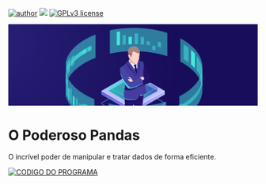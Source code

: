 [![author](https://img.shields.io/badge/author-evaldojunior-red.svg)](https://www.linkedin.com/in/evaldo-junior-89094244/) [![](https://img.shields.io/badge/python-3.7+-blue.svg)](https://www.python.org/downloads/release/python-365/) [![GPLv3 license](https://img.shields.io/badge/License-GPLv3-blue.svg)](http://perso.crans.org/besson/LICENSE.html)

<p align="center">
  <img src="O Poderoso Pandas.png" >
</p>


# O Poderoso Pandas
O incrível poder de manipular e tratar dados de forma eficiente.

[![CODIGO DO PROGRAMA](https://img.shields.io/badge/Código-Fonte-red.svg)](https://bit.ly/3sW91O8)

